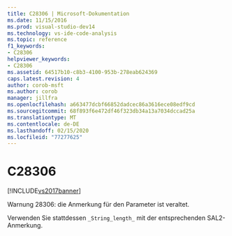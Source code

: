 ```yaml
---
title: C28306 | Microsoft-Dokumentation
ms.date: 11/15/2016
ms.prod: visual-studio-dev14
ms.technology: vs-ide-code-analysis
ms.topic: reference
f1_keywords:
- C28306
helpviewer_keywords:
- C28306
ms.assetid: 64517b10-c8b3-4100-953b-278eab624369
caps.latest.revision: 4
author: corob-msft
ms.author: corob
manager: jillfra
ms.openlocfilehash: a663477dcbf66852dadcec86a3616ece08edf9cd
ms.sourcegitcommit: 68f893f6e472df46f323db34a13a7034dccad25a
ms.translationtype: MT
ms.contentlocale: de-DE
ms.lasthandoff: 02/15/2020
ms.locfileid: "77277625"
---
```

# <a name="c28306"></a>C28306
[!INCLUDE[vs2017banner](../includes/vs2017banner.md)]

Warnung 28306: die Anmerkung für den Parameter ist veraltet.  
  
 Verwenden Sie stattdessen `_String_length_` mit der entsprechenden SAL2-Anmerkung.
